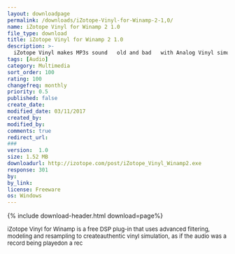 ```yaml
---
layout: downloadpage
permalink: /downloads/iZotope-Vinyl-for-Winamp-2-1,0/
name: iZotope Vinyl for Winamp 2 1.0
file_type: download
title: iZotope Vinyl for Winamp 2 1.0
description: >-
  iZotope Vinyl makes MP3s sound   old and bad   with Analog Vinyl simulation.
tags: [Audio]
category: Multimedia
sort_order: 100
rating: 100
changefreq: monthly
priority: 0.5
published: false
create_date:
modified_date: 03/11/2017
created_by:
modified_by:
comments: true
redirect_url:
###
version:  1.0
size: 1.52 MB
downloadurl: http://izotope.com/post/iZotope_Vinyl_Winamp2.exe
response: 301
by:
by_link:
license: Freeware
os: Windows
---
```


{% include download-header.html download=page%}

<p style="fix-download-text !important">
<p><font size="2"><p>iZotope Vinyl for Winamp is a free DSP plug-in that uses advanced filtering, modeling and resampling to createauthentic vinyl simulation, as if the audio was a record being playedon a rec</p></p></p>
